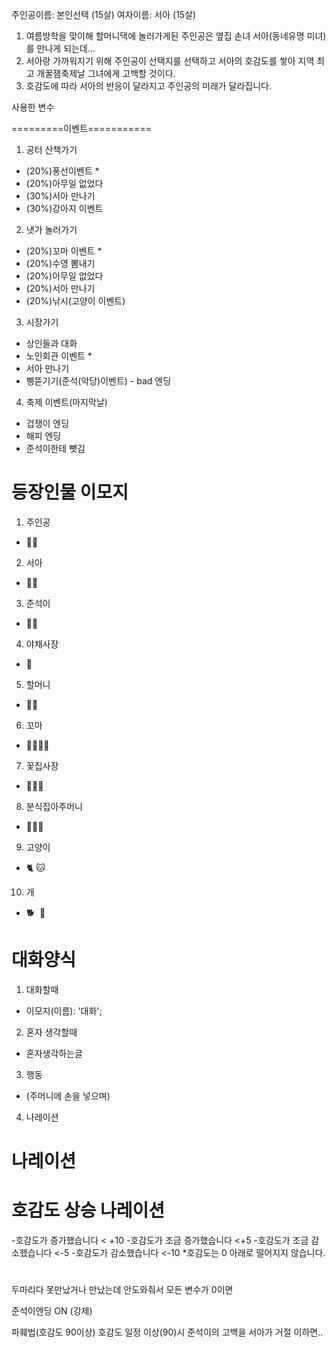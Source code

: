 주인공이름: 본인선택 (15살)
여자이름: 서아 (15살)

1. 여름방학을 맞이해 할머니댁에 놀러가게된 주인공은 옆집 손녀 서아(동네유명 미녀)를 만나게 되는데...
2. 서아랑 가까워지기 위해 주인공이 선택지를 선택하고 서아의 호감도를 쌓아 지역 최고 개꿀잼축제날 그녀에게 고백할 것이다.
3. 호감도에 따라 서아의 반응이 달라지고 주인공의 미래가 달라집니다.

사용한 변수


=========이벤트===========
1. 공터 산책가기
 - (20%)풍선이벤트 *
 - (20%)아무일 없었다
 - (30%)서아 만나기
 - (30%)강아지 이벤트
2. 냇가 놀러가기
 - (20%)꼬마 이벤트 *
 - (20%)수영 뽐내기
 - (20%)아무일 없었다
 - (20%)서아 만나기
 - (20%)낚시(고양이 이벤트)
3. 시장가기
 - 상인들과 대화
 - 노인회관 이벤트 *
 - 서아 만나기
 - 삥뜯기기(준석(악당)이벤트) - bad 엔딩

4. 축제 이벤트(마지막날)
 - 겁쟁이 엔딩
 - 해피 엔딩
 - 준석이한테 뺏김


# 등장인물 이모지
1. 주인공 
- 🧑🏻
2. 서아
- 👩🏻
3. 준석이
- 👦🏻
4. 야채사장
- 🧔
5. 할머니
- 🧓👵
6. 꼬마
- 🧒🏻👧🏻
7. 꽃집사장
- 👩🏼‍🦱
8. 분식집아주머니
- 👩🏻‍🦰
9. 고양이
- 🐈 🐱
10. 개
- 🐕 ︎︎ 🐶

# 대화양식
1. 대화할때
- 이모지(이름): '대화';
2. 혼자 생각할때
- 혼자생각하는글
3. 행동
- (주머니에 손을 넣으며)
4. 나레이션
# 나레이션

# 호감도 상승 나레이션
-호감도가 증가했습니다 < +10
-호감도가 조금 증가했습니다 <+5
-호감도가 조금 감소했습니다 <-5
-호감도가 감소했습니다 <-10 
*호감도는 0 아래로 떨어지지 않습니다.

#
두마리다 못만났거나
만났는데 안도와줘서 모든 변수가 0이면

준석이엔딩 ON (강제)

파훼법(호감도 90이상)
호감도 일정 이상(90)시 준석이의 고백을 서아가 거절
이하면.. 